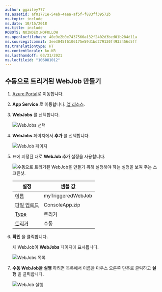 ```yaml
---
author: ggailey777
ms.assetid: af01771e-54eb-4aea-af5f-f883ff39572b
ms.topic: include
ms.date: 10/16/2018
ms.title: include
ROBOTS: NOINDEX,NOFOLLOW
ms.openlocfilehash: 40e9e2b0e7437566a132f2402d3bed01b284d11a
ms.sourcegitcommit: 3ee3045f6106175e59d1bd279130f4933456d5ff
ms.translationtype: HT
ms.contentlocale: ko-KR
ms.lasthandoff: 03/31/2021
ms.locfileid: "106081012"
---
```

## <a name="create-a-manually-triggered-webjob"></a><a name="CreateOnDemand"></a>수동으로 트리거된 WebJob 만들기

1. [Azure Portal](https://portal.azure.com)로 이동합니다.
1. **App Service** 로 이동합니다. <abbr title="앱 리소스는 웹앱, API 앱 또는 모바일 앱일 수 있습니다.">앱 리소스</abbr>.
1. **WebJobs** 를 선택합니다.

    ![WebJobs 선택](../media/web-sites-create-web-jobs/select-webjobs.png)

2. **WebJobs** 페이지에서 **추가** 를 선택합니다.

   ![WebJob 페이지](../media/web-sites-create-web-jobs/wjblade.png)

3. 표에 지정된 대로 **WebJob 추가** 설정을 사용합니다.

    ![수동으로 트리거된 WebJob을 만들기 위해 설정해야 하는 설정을 보여 주는 스크린샷.](../media/web-sites-create-web-jobs/addwjtriggered.png)
    
    | 설정      | 샘플 값   | 
    | ------------ | ----------------- | 
   | <abbr title="App Service 앱 내에서 고유한 이름입니다. 문자 또는 숫자로 시작해야 하며, `-` 및 `_`을 제외한 다른 특수 문자를 포함할 수 없습니다.">이름</abbr> | myTriggeredWebJob | 
    | <abbr title="실행 파일 또는 스크립트 파일뿐만 아니라 프로그램 또는 스크립트를 실행하는 데 필요한 지원 파일이 포함되는 *.zip* 파일입니다.">파일 업로드</abbr> | ConsoleApp.zip |
    | <abbr title="형식에는 연속, 트리거된 형식이 포함됩니다.">Type</abbr> | 트리거 | 
    | <abbr title="형식에는 예약 또는 수동이 포함됩니다.">트리거</a> | 수동 | 

4. **확인** 을 클릭합니다. 

   새 WebJob이 **WebJobs** 페이지에 표시됩니다.

   ![WebJobs 목록](../media/web-sites-create-web-jobs/listallwebjobs.png)

7. **수동 WebJob을 실행** 하려면 목록에서 이름을 마우스 오른쪽 단추로 클릭하고 **실행** 을 클릭합니다.
   
    ![WebJob 실행](../media/web-sites-create-web-jobs/runondemand.png)

